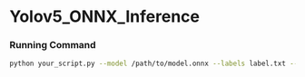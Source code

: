 # Yolov5_ONNX_Inference 

### Running Command
```bash 
python your_script.py --model /path/to/model.onnx --labels label.txt --input-dir /path/to/images --output-dir /path/to/output/images

